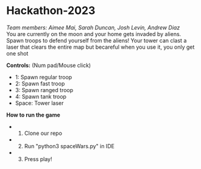 # Hackathon-2023
*Team members: Aimee Mai, Sarah Duncan, Josh Levin, Andrew Diaz*  
You are currently on the moon and your home gets invaded by aliens. Spawn troops to defend yourself from the aliens! Your tower can clast a laser that clears the entire map but becareful when you use it, you only get one shot

**Controls:**
(Num pad/Mouse click)
- 1: Spawn regular troop 
- 2: Spawn fast troop
- 3: Spawn ranged troop
- 4: Spawn tank troop
- Space: Tower laser

**How to run the game**
- 1. Clone our repo
- 2. Run "python3 spaceWars.py" in IDE
- 3. Press play!
